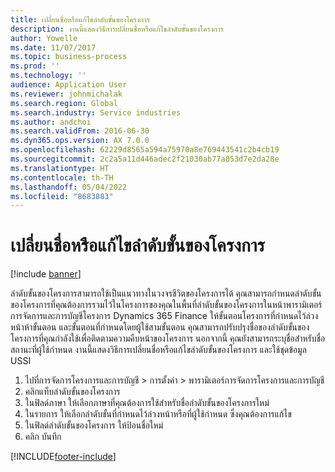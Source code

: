 ```yaml
---
title: เปลี่ยนชื่อหรือแก้ไขลำดับขั้นของโครงการ
description: งานนี้แสดงวิธีการเปลี่ยนชื่อหรือแก้ไขลำดับขั้นของโครงการ
author: Yowelle
ms.date: 11/07/2017
ms.topic: business-process
ms.prod: ''
ms.technology: ''
audience: Application User
ms.reviewer: johnmichalak
ms.search.region: Global
ms.search.industry: Service industries
ms.author: andchoi
ms.search.validFrom: 2016-06-30
ms.dyn365.ops.version: AX 7.0.0
ms.openlocfilehash: 62229d8565a594a75970a8e769443541c2b4cb19
ms.sourcegitcommit: 2c2a5a11d446adec2f21030ab77a053d7e2da28e
ms.translationtype: HT
ms.contentlocale: th-TH
ms.lasthandoff: 05/04/2022
ms.locfileid: "8683883"
---
```

# <a name="rename-or-modify-a-project-stage"></a>เปลี่ยนชื่อหรือแก้ไขลำดับขั้นของโครงการ

[!include [banner](../../includes/banner.md)]

ลำดับขั้นของโครงการสามารถใช้เป็นแนวทางในวงจรชีวิตของโครงการได้ คุณสามารถกำหนดลำดับขั้นของโครงการที่คุณต้องการรวมไว้ในโครงการของคุณในพื้นที่ลำดับขั้นของโครงการในหน้าพารามิเตอร์การจัดการและการบัญชีโครงการ Dynamics 365 Finance ให้ขั้นตอนโครงการที่กำหนดไว้ล่วงหน้าห้าขั้นตอน และขั้นตอนที่กำหนดโดยผู้ใช้สามขั้นตอน คุณสามารถปรับปรุงชื่อของลำดับขั้นของโครงการที่คุณกำลังใช้เพื่อติดตามความคืบหน้าของโครงการ นอกจากนี้ คุณยังสามารถระบุชื่อสำหรับชื่อสถานะที่ผู้ใช้กำหนด งานนี้แสดงวิธีการเปลี่ยนชื่อหรือแก้ไขลำดับขั้นของโครงการ และใช้ชุดข้อมูล USSI

1. ไปที่การจัดการโครงการและการบัญชี > การตั้งค่า > พารามิเตอร์การจัดการโครงการและการบัญชี
2. คลิกแท็บลำดับขั้นของโครงการ
3. ในฟิลด์ภาษา ให้เลือกภาษาที่คุณต้องการใช้สำหรับชื่อลำดับขั้นของโครงการใหม่
4. ในรายการ ให้เลือกลำดับขั้นที่กำหนดไว้ล่วงหน้าหรือที่ผู้ใช้กำหนด ซึ่งคุณต้องการแก้ไข 
5. ในฟิลด์ลำดับขั้นของโครงการ ให้ป้อนชื่อใหม่
6. คลิก บันทึก


[!INCLUDE[footer-include](../../includes/footer-banner.md)]